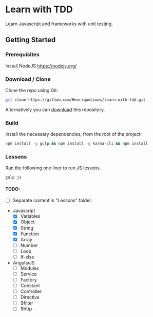 # Learn with TDD
Learn Javascript and frameworks with unit testing.

## Getting Started

### Prerequisites
Install NodeJS https://nodejs.org/

### Download / Clone

Clone the repo using Git:

```bash
git clone https://github.com/HenriqueLimas/learn-with-tdd.git
```

Alternatively you can [download](https://github.com/HenriqueLimas/learn-with-tdd/archive/master.zip)
this repository.

### Build

Install the necessary dependencies, from the root of the project:
```bash
npm install -g gulp && npm install -g karma-cli && npm install
```

### Lessons

Run the following one liner to run JS lessons.
```bash
gulp js
```

#### TODO:
- [ ] Separate content in "Lessons" folder.
- Javascript
   - [x] Variables
   - [x] Object
   - [x] String
   - [x] Function
   - [x] Array
   - [ ] Number
   - [ ] Loop
   - [ ] If-else

- AngularJS
  - [ ] Modules
  - [ ] Service
  - [ ] Factory
  - [ ] Constant
  - [ ] Controller
  - [ ] Directive
  - [ ] $filter
  - [ ] $http 
